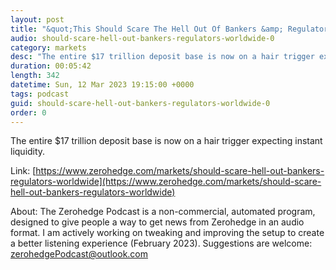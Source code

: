 ```yaml
---
layout: post
title: "&quot;This Should Scare The Hell Out Of Bankers &amp; Regulators Worldwide&quot;"
audio: should-scare-hell-out-bankers-regulators-worldwide-0
category: markets
desc: "The entire $17 trillion deposit base is now on a hair trigger expecting instant liquidity."
duration: 00:05:42
length: 342
datetime: Sun, 12 Mar 2023 19:15:00 +0000
tags: podcast
guid: should-scare-hell-out-bankers-regulators-worldwide-0
order: 0
---
```

The entire $17 trillion deposit base is now on a hair trigger expecting instant liquidity.

Link: [https://www.zerohedge.com/markets/should-scare-hell-out-bankers-regulators-worldwide](https://www.zerohedge.com/markets/should-scare-hell-out-bankers-regulators-worldwide)

About: The Zerohedge Podcast is a non-commercial, automated program, designed to give people a way to get news from Zerohedge in an audio format.  I am actively working on tweaking and improving the setup to create a better listening experience (February 2023).  Suggestions are welcome: [zerohedgePodcast@outlook.com](mailto:zerohedgePodcast@outlook.com)